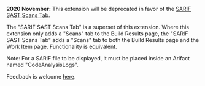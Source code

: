 **2020 November:** This extension will be deprecated in favor of the [SARIF SAST Scans Tab](https://marketplace.visualstudio.com/items?itemName=sariftools.scans).

The "SARIF SAST Scans Tab" is a superset of this extension. Where this extension only adds a "Scans" tab to the Build Results page, the "SARIF SAST Scans Tab" adds a "Scans" tab to both the Build Results page and the Work Item page. Functionality is equivalent.

Note: For a SARIF file to be displayed, it must be placed inside an Arifact named "CodeAnalysisLogs".

Feedback is welcome [here](https://github.com/microsoft/sarif-azuredevops-extension/issues).